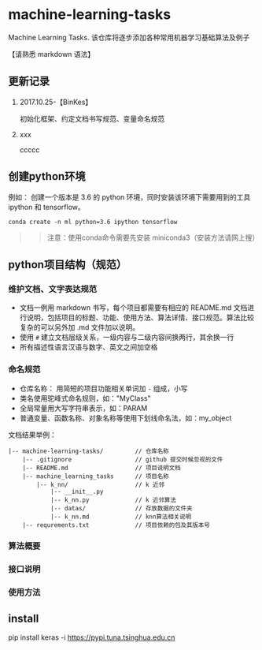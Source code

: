 # machine-learning-tasks

Machine Learning Tasks. 该仓库将逐步添加各种常用机器学习基础算法及例子

【请熟悉 markdown 语法】


## 更新记录

1. 2017.10.25-【BinKes】

    初始化框架、约定文档书写规范、变量命名规范

2. xxx

    ccccc

## 创建python环境

例如： 创建一个版本是 3.6 的 python 环境，同时安装该环境下需要用到的工具 ipython 和 tensorflow。

  `conda create -n ml python=3.6 ipython tensorflow`

  >> 注意：使用conda命令需要先安装 miniconda3（安装方法请网上搜）

## python项目结构（规范）

### 维护文档、文字表达规范

  - 文档一例用 markdown 书写，每个项目都需要有相应的 README.md 文档进行说明，包括项目的标题、功能、使用方法、算法详情、接口规范。算法比较复杂的可以另外加 .md 文件加以说明。
  - 使用 `#` 建立文档层级关系，一级内容与二级内容间换两行，其余换一行
  - 所有描述性语言汉语与数字、英文之间加空格

### 命名规范

  - 仓库名称： 用简短的项目功能相关单词加 `-` 组成，小写
  - 类名使用驼峰式命名规则，如："MyClass"
  - 全局常量用大写字符串表示，如：PARAM
  - 普通变量、函数名称、对象名称等使用下划线命名法，如：my_object

文档结果举例：
 
```
|-- machine-learning-tasks/         // 仓库名称
    |-- .gitignore                  // github 提交时候忽视的文件
    |-- README.md                   // 项目说明文档
    |-- machine_learning_tasks      // 项目名称
        |-- k_nn/                   // k 近邻
            |-- __init__.py 
            |-- k_nn.py             // k 近邻算法
            |-- datas/              // 存放数据的文件夹
            |-- k_nn.md             // knn算法相关说明
    |-- requrements.txt             // 项目依赖的包及其版本号
```
### 算法概要


### 接口说明


### 使用方法




## install

pip install keras -i https://pypi.tuna.tsinghua.edu.cn